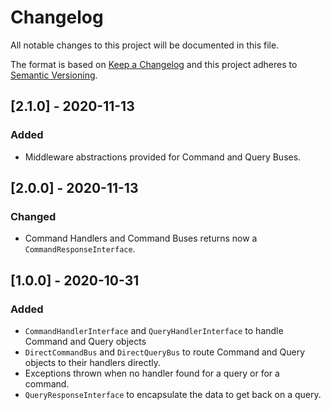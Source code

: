# Changelog

All notable changes to this project will be documented in this file.

The format is based on [Keep a Changelog](http://keepachangelog.com/en/1.0.0/)
and this project adheres to [Semantic Versioning](http://semver.org/spec/v2.0.0.html).

## [2.1.0] - 2020-11-13
### Added
* Middleware abstractions provided for Command and Query Buses. 

## [2.0.0] - 2020-11-13
### Changed
* Command Handlers and Command Buses returns now a `CommandResponseInterface`.

## [1.0.0] - 2020-10-31
### Added
* `CommandHandlerInterface` and `QueryHandlerInterface` to handle Command and Query objects
* `DirectCommandBus` and `DirectQueryBus` to route Command and Query objects to their handlers directly.
* Exceptions thrown when no handler found for a query or for a command.
* `QueryResponseInterface` to encapsulate the data to get back on a query.
